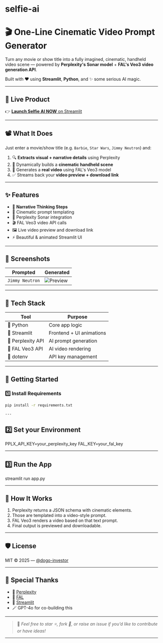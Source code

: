 # selfie-ai

# 🎬 One-Line Cinematic Video Prompt Generator

Turn any movie or show title into a fully imagined, cinematic, handheld video scene — powered by **Perplexity's Sonar model** + **FAL's Veo3 video generation API**.

Built with ❤️ using **Streamlit**, **Python**, and ✨ some serious AI magic.

---

## 🌟 Live Product

👉 [**Launch Selfie AI NOW** on Streamlit](https://selfie-ai.streamlit.app)

---

## 📽️ What It Does

Just enter a movie/show title (e.g. `Barbie`, `Star Wars`, `Jimmy Neutron`) and:

1. 🔍 **Extracts visual + narrative details** using Perplexity
2. 🧠 Dynamically builds a **cinematic handheld scene**
3. 🎥 Generates a **real video** using FAL's Veo3 model
4. ✅ Streams back your **video preview + download link**

---

## ✨ Features

- 🧠 **Narrative Thinking Steps**
- 📜 Cinematic prompt templating
- 🤖 Perplexity Sonar integration
- 🎬 FAL Veo3 video API calls
- 🖼 Live video preview and download link
- ⚡ Beautiful & animated Streamlit UI

---

## 📸 Screenshots

| Prompted | Generated |
|----------|-----------|
| `Jimmy Neutron` | ![Preview](https://your-image-url.com/preview.gif) |

---

## 🧰 Tech Stack

| Tool            | Purpose                      |
|-----------------|------------------------------|
| 🐍 Python        | Core app logic                |
| 🎈 Streamlit     | Frontend + UI animations      |
| 🤖 Perplexity API | AI prompt generation         |
| 🎥 FAL Veo3 API   | AI video rendering            |
| 🔐 dotenv        | API key management            |

---

## 🚀 Getting Started

### 1️⃣ Install Requirements

```bash
pip install -r requirements.txt

---
```

## 2️⃣ Set your Environment

PPLX_API_KEY=your_perplexity_key
FAL_KEY=your_fal_key

---

## 3️⃣ Run the App
streamlit run app.py

---

## 🧠 How It Works

1. Perplexity returns a JSON schema with cinematic elements.
2. Those are templated into a video-style prompt.
3. FAL Veo3 renders a video based on that text prompt.
4. Final output is previewed and downloadable.

---

## 🛡️ License

MIT © 2025 — [@dogo-investor](https://github.com/dogo-investor)


---

## 🙌 Special Thanks

- 🤯 [Perplexity](https://perplexity.ai)
- 🎥 [FAL](https://fal.ai)
- 🧵 [Streamlit](https://streamlit.io)
- 🪄 GPT-4o for co-building this

---

> 💬 *Feel free to star ⭐, fork 🍴, or raise an issue if you’d like to contribute or have ideas!*

---



